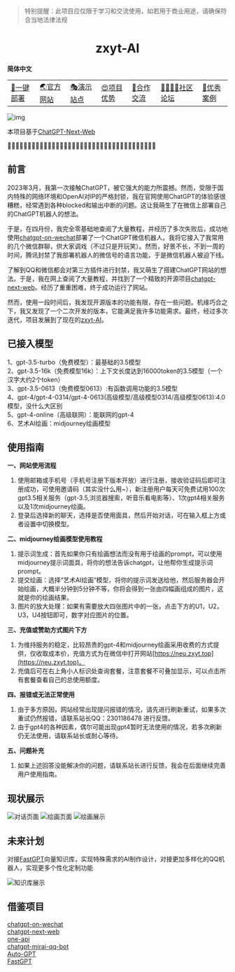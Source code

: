 > 特别提醒：此项目应仅限于学习和交流使用，如若用于商业用途，请确保符合当地法律法规


  
<h1 align="center">zxyt-AI</h1>

**简体中文** 



  <table>
    <tbody>
      <tr>
        <td>
         <a href="#一键部署">📝一键部署</a> 
        </td>
        <td>
         <a href="https://nanjiren.online" target="_blank">🌏官方网站</a>
        </td>
        <td>
         <a href="#演示站点">🎭演示站点</a>
        </td>
        <td> 
         <a href="#项目优势">😍项目优势</a> 
        </td>
        <td>
         <a href="#交流">💬合作交流</a>
        </td>
        <td> 
         <a href="#ai好望角">👨‍👩‍👧‍👦社区论坛</a>
        </td>
        <td> 
         <a href="#优秀案例">📕优秀案例</a>
        </td>
      </tr>
    </tbody>
  </table>

![img](https://nanjiren.online/images/preview.png)

</div>

本项目基于[ChatGPT-Next-Web](https://github.com/Yidadaa/ChatGPT-Next-Web.git)

🧡💛💚💙💜🤎🖤🧡💛💚💙💜🤎🖤🧡💛💚💙💜🤎🧡💛💚💙💜🤎🖤🧡💛💚💙💜🤎🖤🧡💛💚



## 前言

2023年3月，我第一次接触ChatGPT，被它强大的能力所震撼。然而，受限于国内特殊的网络环境和OpenAI对IP的严格封锁，我在官网使用ChatGPT的体验感很糟糕，经常遇到各种blocked和输出中断的问题。这让我萌生了在微信上部署自己的ChatGPT机器人的想法。

于是，在四月份，我完全零基础地查阅了大量教程，并经历了多次失败后，成功地使用[chatgpt-on-wechat](https://github.com/zhayujie/chatgpt-on-wechat)部署了一个ChatGPT微信机器人。我将它接入了我常用的几个微信群聊，供大家调戏（不过只是开玩笑）。然而，好景不长，不到一周的时间，腾讯封禁了我部署机器人的微信号的语言功能，于是微信机器人被迫下线。

了解到QQ和微信都会对第三方插件进行封禁，我又萌生了搭建ChatGPT网站的想法。于是，我在网上查阅了大量教程，并找到了一个精致的开源项目[chatgpt-next-web](https://github.com/Yidadaa/ChatGPT-Next-Web)。经历了重重困难，终于成功运行了网站。

然而，使用一段时间后，我发现开源版本的功能有限，存在一些问题。机缘巧合之下，我又发现了一个二次开发的版本，它能满足我许多功能需求。最终，经过多次迭代，项目发展到了现在的[zxyt-AI](https://neu.zxyt.top)。

## 已接入模型

 1、gpt-3.5-turbo（免费模型）：最基础的3.5模型  
 2、gpt-3.5-16k（免费模型16k）：上下文长度达到16000token的3.5模型（一个汉字大约2个token）    
 3、gpt-3.5-0613（免费模型0613）:有函数调用功能的3.5模型      
 4、gpt-4/gpt-4-0314/gpt-4-0613(高级模型/高级模型0314/高级模型0613):4.0模型，没什么大区别  
 5、gpt-4-online（高级联网）：能联网的gpt-4  
 6、艺术AI绘画：midjourney绘画模型  

 ## 使用指南


**一、网站使用流程**

1. 使用邮箱或手机号（手机号注册下版本开放）进行注册，接收验证码后即可注册成功，可使用邀请码（其实没什么用~），新注册用户每天可免费试用100次gpt3.5相关服务（gpt-3.5,浏览器搜索，听音乐看电影等）、1次gpt4相关服务以及1次midjourney绘画。
2. 登录后选择新的聊天，选择是否使用面具，然后开始对话，可在输入框上方或者设置中切换模型。

**二、midjourney绘画模型使用教程**

1. 提示词生成：首先如果你只有绘画想法而没有用于绘画的prompt，可以使用midjourney提示词面具，将你的想法告诉chatgpt，让他帮你生成提示词prompt。
2. 提交绘画：选择“艺术AI绘画”模型，将你的提示词发送给他，然后服务器会开始绘画，大概半分钟到5分钟不等，你将会得到一张由四幅画组成的图片，这就是你的绘画结果。
3. 图片的放大处理：如果有需要放大四张图片中的一张，点击下方的U1，U2，U3，U4按钮即可，数字对应图片的位置。

**三、充值或赞助方式图片下方**

1. 为维持服务的稳定，比较昂贵的gpt-4和midjourney绘画采用收费的方式提供，仅收取成本价，充值方式为在微信中打开网站[https://neu.zxyt.top](https://neu.zxyt.top)。
2. 充值后可在右上角小人标识处查询套餐，注意套餐不可叠加显示，可以点击所有套餐查看自己的总使用额度。

**四、报错或无法正常使用**

1. 由于多方原因，网站经常出现提问报错的情况，请先进行刷新重试，如果多次重试仍然报错，请联系站长QQ：2301186478 进行反馈。
2. 由于gpt4的各种因素，偶尔可能出现gpt4暂时无法使用的情况，若多次刷新仍无法使用，请联系站长或耐心等待。

**五、问题补充**

1. 如果上述回答没能解决你的问题，请联系站长进行反馈，我会在后面继续完善用户使用指南。

## 现状展示

![对话页面](./chat.png)
![绘画页面](./image1.png)
![绘画展示](./image2.png)

## 未来计划
对接[FastGPT](https://github.com/labring/FastGPT)向量知识库，实现特殊需求的AI制作设计，对接更加多样化的QQ机器人，实现更多个性化定制功能 

![知识库展示](./base.png)


## 借鉴项目
[chatgpt-on-wechat](https://github.com/zhayujie/chatgpt-on-wechat)    
[chatgpt-next-web](https://github.com/Yidadaa/ChatGPT-Next-Web)    
[one-api](https://github.com/songquanpeng/one-api)    
[chatgpt-mirai-qq-bot](https://github.com/lss233/chatgpt-mirai-qq-bot)    
[Auto-GPT](https://github.com/Significant-Gravitas/Auto-GPT)    
[FastGPT](https://github.com/labring/FastGPT)    





